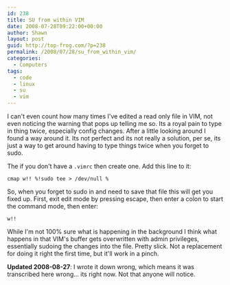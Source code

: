 ```yaml
---
id: 238
title: SU from within VIM
date: 2008-07-28T09:22:00+00:00
author: Shawn
layout: post
guid: http://top-frog.com/?p=238
permalink: /2008/07/28/su_from_within_vim/
categories:
  - Computers
tags:
  - code
  - linux
  - su
  - vim
---
```

I can't even count how many times I've edited a read only file in VIM, not even noticing the warning that pops up telling me so. Its a royal pain to type in thing twice, especially config changes. After a little looking around I found a way around it. Its not perfect and its not really a solution, per se, its just a way to get around having to type things twice when you forget to sudo.

The if you don't have a `.vimrc` then create one. Add this line to it:

``` viml
cmap w!! %!sudo tee > /dev/null %
```

So, when you forget to sudo in and need to save that file this will get you fixed up. First, exit edit mode by pressing escape, then enter a colon to start the command mode, then enter:

``` viml
w!!
```

While I'm not 100% sure what is happening in the background I think what happens in that VIM's buffer gets overwritten with admin privileges, essentially sudoing the changes into the file. Pretty slick. Not a replacement for doing it right the first time, but it'll work in a pinch.

**Updated 2008-08-27**: I wrote it down wrong, which means it was transcribed here wrong… its right now. Not that anyone will notice.
